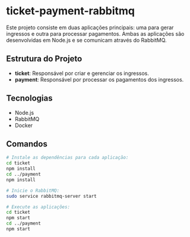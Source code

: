 # ticket-payment-rabbitmq

Este projeto consiste em duas aplicações principais: uma para gerar ingressos e outra para processar pagamentos. Ambas as aplicações são desenvolvidas em Node.js e se comunicam através do RabbitMQ.

## Estrutura do Projeto
- **ticket**: Responsável por criar e gerenciar os ingressos.
- **payment**: Responsável por processar os pagamentos dos ingressos.

## Tecnologias
- Node.js
- RabbitMQ
- Docker

## Comandos
```bash
# Instale as dependências para cada aplicação:
cd ticket
npm install
cd ../payment
npm install

# Inicie o RabbitMQ:
sudo service rabbitmq-server start

# Execute as aplicações:
cd ticket
npm start
cd ../payment
npm start
```
